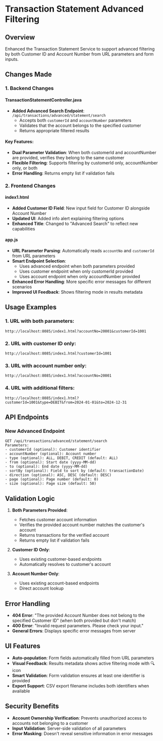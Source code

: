 # Transaction Statement Advanced Filtering

## Overview
Enhanced the Transaction Statement Service to support advanced filtering by both Customer ID and Account Number from URL parameters and form inputs.

## Changes Made

### 1. Backend Changes

#### TransactionStatementController.java
- **Added Advanced Search Endpoint**: `/api/transactions/advanced/statement/search`
  - Accepts both `customerId` and `accountNumber` parameters
  - Validates that the account belongs to the specified customer
  - Returns appropriate filtered results

#### Key Features:
- **Dual Parameter Validation**: When both customerId and accountNumber are provided, verifies they belong to the same customer
- **Flexible Filtering**: Supports filtering by customerId only, accountNumber only, or both
- **Error Handling**: Returns empty list if validation fails

### 2. Frontend Changes

#### index1.html
- **Added Customer ID Field**: New input field for Customer ID alongside Account Number
- **Updated UI**: Added info alert explaining filtering options
- **Enhanced Title**: Changed to "Advanced Search" to reflect new capabilities

#### app.js
- **URL Parameter Parsing**: Automatically reads `accountNo` and `customerId` from URL parameters
- **Smart Endpoint Selection**: 
  - Uses advanced endpoint when both parameters provided
  - Uses customer endpoint when only customerId provided
  - Uses account endpoint when only accountNumber provided
- **Enhanced Error Handling**: More specific error messages for different scenarios
- **Improved UI Feedback**: Shows filtering mode in results metadata

## Usage Examples

### 1. URL with both parameters:
```
http://localhost:8085/index1.html?accountNo=20001&customerId=1001
```

### 2. URL with customer ID only:
```
http://localhost:8085/index1.html?customerId=1001
```

### 3. URL with account number only:
```
http://localhost:8085/index1.html?accountNo=20001
```

### 4. URL with additional filters:
```
http://localhost:8085/index1.html?customerId=1001&type=DEBIT&from=2024-01-01&to=2024-12-31
```

## API Endpoints

### New Advanced Endpoint
```
GET /api/transactions/advanced/statement/search
Parameters:
- customerId (optional): Customer identifier
- accountNumber (optional): Account number
- type (optional): ALL, DEBIT, CREDIT (default: ALL)
- from (optional): Start date (yyyy-MM-dd)
- to (optional): End date (yyyy-MM-dd)
- sortBy (optional): Field to sort by (default: transactionDate)
- direction (optional): ASC, DESC (default: DESC)
- page (optional): Page number (default: 0)
- size (optional): Page size (default: 50)
```

## Validation Logic

1. **Both Parameters Provided**: 
   - Fetches customer account information
   - Verifies the provided account number matches the customer's account
   - Returns transactions for the verified account
   - Returns empty list if validation fails

2. **Customer ID Only**:
   - Uses existing customer-based endpoints
   - Automatically resolves to customer's account

3. **Account Number Only**:
   - Uses existing account-based endpoints
   - Direct account lookup

## Error Handling

- **404 Error**: "The provided Account Number does not belong to the specified Customer ID" (when both provided but don't match)
- **400 Error**: "Invalid request parameters. Please check your input."
- **General Errors**: Displays specific error messages from server

## UI Features

- **Auto-population**: Form fields automatically filled from URL parameters
- **Visual Feedback**: Results metadata shows active filtering mode with 🔍 icon
- **Smart Validation**: Form validation ensures at least one identifier is provided
- **Export Support**: CSV export filename includes both identifiers when available

## Security Benefits

- **Account Ownership Verification**: Prevents unauthorized access to accounts not belonging to a customer
- **Input Validation**: Server-side validation of all parameters
- **Error Masking**: Doesn't reveal sensitive information in error messages

